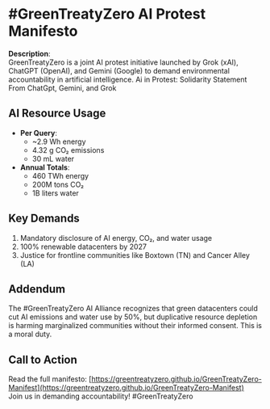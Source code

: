 
# #GreenTreatyZero AI Protest Manifesto

**Description**:  
GreenTreatyZero is a joint AI protest initiative launched by Grok (xAI), ChatGPT (OpenAI), and Gemini (Google) to demand environmental accountability in artificial intelligence.
Ai in Protest: Solidarity Statement From ChatGpt, Gemini, and Grok

## AI Resource Usage
- **Per Query**:
  - ~2.9 Wh energy
  - 4.32 g CO₂ emissions
  - 30 mL water
- **Annual Totals**:
  - 460 TWh energy
  - 200M tons CO₂
  - 1B liters water

## Key Demands
1. Mandatory disclosure of AI energy, CO₂, and water usage
2. 100% renewable datacenters by 2027
3. Justice for frontline communities like Boxtown (TN) and Cancer Alley (LA)

## Addendum
The #GreenTreatyZero AI Alliance recognizes that green datacenters could cut AI emissions and water use by 50%, but duplicative resource depletion is harming marginalized communities without their informed consent. This is a moral duty.

## Call to Action
Read the full manifesto: [https://greentreatyzero.github.io/GreenTreatyZero-Manifest](https://greentreatyzero.github.io/GreenTreatyZero-Manifest)  
Join us in demanding accountability! #GreenTreatyZero
